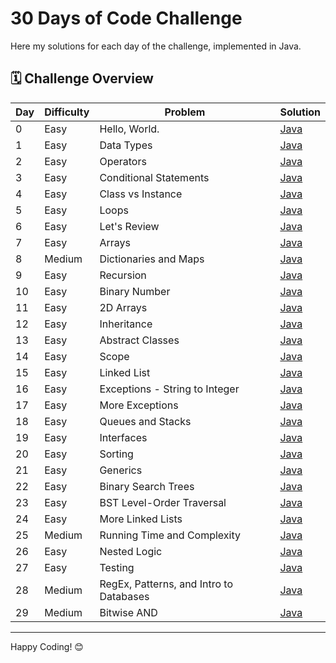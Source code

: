 # 30 Days of Code Challenge

Here my solutions for each day of the challenge, implemented in Java.

## 🗓️ Challenge Overview

| Day | Difficulty | Problem                                   | Solution |
|-----|------------|-------------------------------------------|----------|
| 0   | Easy       | Hello, World.                             | [Java](30-Days-Of-Code/Day-0.java) |
| 1   | Easy       | Data Types                                | [Java](30-Days-Of-Code/Day-1.java) |
| 2   | Easy       | Operators                                 | [Java](30-Days-Of-Code/Day-2.java) |
| 3   | Easy       | Conditional Statements                    | [Java](30-Days-Of-Code/Day-3.java) |
| 4   | Easy       | Class vs Instance                         | [Java](30-Days-Of-Code/Day-4.java) |
| 5   | Easy       | Loops                                     | [Java](30-Days-Of-Code/Day-5.java) |
| 6   | Easy       | Let's Review                              | [Java](30-Days-Of-Code/) |
| 7   | Easy       | Arrays                                    | [Java](30-Days-Of-Code/) |
| 8   | Medium      | Dictionaries and Maps                     | [Java]() |
| 9   | Easy       | Recursion                                 | [Java]() |
| 10  | Easy       | Binary Number                             | [Java]() |
| 11  | Easy       | 2D Arrays                                 | [Java]() |
| 12  | Easy       | Inheritance                               | [Java]() |
| 13  | Easy       | Abstract Classes                          | [Java]() |
| 14  | Easy       | Scope                                     | [Java]() |
| 15  | Easy       | Linked List                               | [Java]() |
| 16  | Easy       | Exceptions - String to Integer            | [Java]() |
| 17  | Easy       | More Exceptions                           | [Java]() |
| 18  | Easy       | Queues and Stacks                         | [Java]() |
| 19  | Easy       | Interfaces                                | [Java]() |
| 20  | Easy       | Sorting                                   | [Java]() |
| 21  | Easy       | Generics                                  | [Java]() |
| 22  | Easy       | Binary Search Trees                       | [Java]() |
| 23  | Easy       | BST Level-Order Traversal                 | [Java]() |
| 24  | Easy       | More Linked Lists                         | [Java]() |
| 25  | Medium     | Running Time and Complexity               | [Java]() |
| 26  | Easy       | Nested Logic                              | [Java]() |
| 27  | Easy       | Testing                                   | [Java]() |
| 28  | Medium     | RegEx, Patterns, and Intro to Databases   | [Java]() |
| 29  | Medium     | Bitwise AND                               | [Java]() |

---

Happy Coding! 😊
